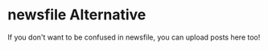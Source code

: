 # newsfile Alternative

If you don't want to be confused in newsfile, you can upload posts here too!

